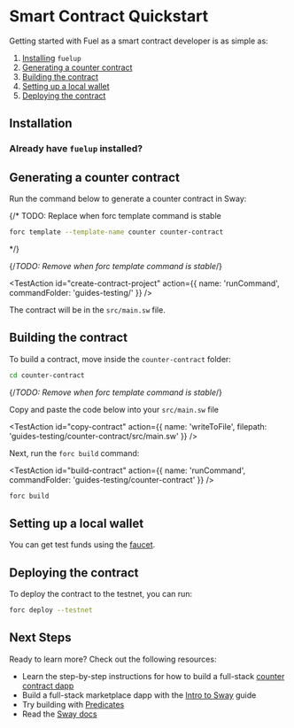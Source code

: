 
# Smart Contract Quickstart

Getting started with Fuel as a smart contract developer is as simple as:

1. [Installing](#installation) `fuelup`
2. [Generating a counter contract](#generating-a-counter-contract)
3. [Building the contract](#building-the-contract)
4. [Setting up a local wallet](#setting-up-a-local-wallet)
5. [Deploying the contract](#deploying-the-contract)

## Installation

<TextImport
  file="../installation/index.mdx"
  comment="install_fuelup"
  commentType="{/*"
/>

<CodeImport
  file="../installation/index.mdx"
  comment="install_fuelup_command"
  commentType="{/*"
  lang="sh"
  trim="true"
/>

<TextImport
  file="../counter-dapp/building-a-smart-contract.mdx"
  comment="install_help"
  commentType="{/*"
/>

<TextImport
  file="../installation/index.mdx"
  comment="install_VSCode_extensions"
  commentType="{/*"
/>

### Already have `fuelup` installed?

<TextImport
  file="../counter-dapp/building-a-smart-contract.mdx"
  comment="already_installed"
  commentType="{/*"
/>

## Generating a counter contract

Run the command below to generate a counter contract in Sway:

{/* TODO: Replace when forc template command is stable

```sh
forc template --template-name counter counter-contract
```

*/}

{/*TODO: Remove when forc template command is stable*/}

<TestAction
id="create-contract-project"
action={{
  name: 'runCommand',
  commandFolder: 'guides-testing/'
}}
/>

<CodeImport
  file="../counter-dapp/building-a-smart-contract.mdx"
  comment="new_forc_contract"
  commentType="{/*"
  lang="sh"
  trim="true"
/>

The contract will be in the `src/main.sw` file.

<TextImport
  file="../counter-dapp/building-a-smart-contract.mdx"
  comment="forc_new"
  commentType="{/*"
/>

## Building the contract

To build a contract, move inside the `counter-contract` folder:

```sh
cd counter-contract
```

{/*TODO: Remove when forc template command is stable*/}

Copy and paste the code below into your `src/main.sw` file

<TestAction
id="copy-contract"
action={{
  name: 'writeToFile',
  filepath: 'guides-testing/counter-contract/src/main.sw'
}}
/>

<CodeImport
  file="../../examples/counter-dapp/counter-contract/src/main.sw"
  comment="all"
  commentType="/*"
  lang="sway"
/>

Next, run the `forc build` command:

<TestAction
id="build-contract"
action={{
  name: 'runCommand',
  commandFolder: 'guides-testing/counter-contract'
}}
/>

```sh
forc build
```

## Setting up a local wallet

<TextImport
  file="../installation/index.mdx"
  comment="forc_wallet_setup"
  commentType="{/*"
/>

You can get test funds using the [faucet](https://faucet-testnet.fuel.network/).

## Deploying the contract

To deploy the contract to the testnet, you can run:

```sh
forc deploy --testnet
```

<TextImport
  file="../counter-dapp/building-a-smart-contract.mdx"
  comment="forc_wallet"
  commentType="{/*"
/>

## Next Steps

Ready to learn more? Check out the following resources:

- Learn the step-by-step instructions for how to build a full-stack [counter contract dapp](/guides/counter-dapp)
- Build a full-stack marketplace dapp with the [Intro to Sway](/guides/intro-to-sway) guide
- Try building with [Predicates](/guides/intro-to-predicates)
- Read the [Sway docs](/docs/sway)
